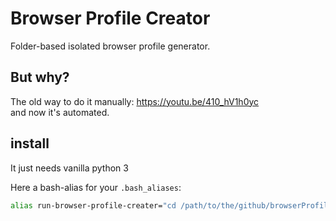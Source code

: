 # Browser Profile Creator

Folder-based isolated browser profile generator.  

## But why?

The old way to do it manually: https://youtu.be/410_hV1h0yc  
and now it's automated.  

## install

It just needs vanilla python 3

Here a bash-alias for your `.bash_aliases`:  
```bash
alias run-browser-profile-creater="cd /path/to/the/github/browserProfileCreator && python3 main.py"
```

